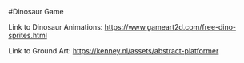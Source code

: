 #Dinosaur Game

Link to Dinosaur Animations: https://www.gameart2d.com/free-dino-sprites.html

Link to Ground Art: https://kenney.nl/assets/abstract-platformer